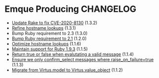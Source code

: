 # Emque Producing CHANGELOG

- [Update Rake to fix CVE-2020-8130](https://github.com/emque/emque-producing/pull/59) (1.3.2)
- [Refine hostname lookups](https://github.com/emque/emque-producing/pull/56) (1.3.1)
- Bump Ruby requirement to 2.3 (1.3.0)
- [Bump Ruby requirement to 2.1](https://github.com/emque/emque-producing/pull/51) (1.2.0)
- [Optimize hostname lookups](https://github.com/emque/emque-producing/pull/47) (1.1.6)
- [Maintain support for Ruby 1.9.3](https://github.com/emque/emque-producing/pull/49) (1.1.5)
- [Return true or false when evalutating a valid message](https://github.com/emque/emque-producing/pull/45) (1.1.4)
- [Ensure we only confirm_select messages where raise_on_failure=true](https://github.com/emque/emque-producing/pull/41) (1.1.3)
- [Migrate from Virtus.model to Virtus.value_object](https://github.com/emque/emque-producing/pull/38) (1.1.2)
